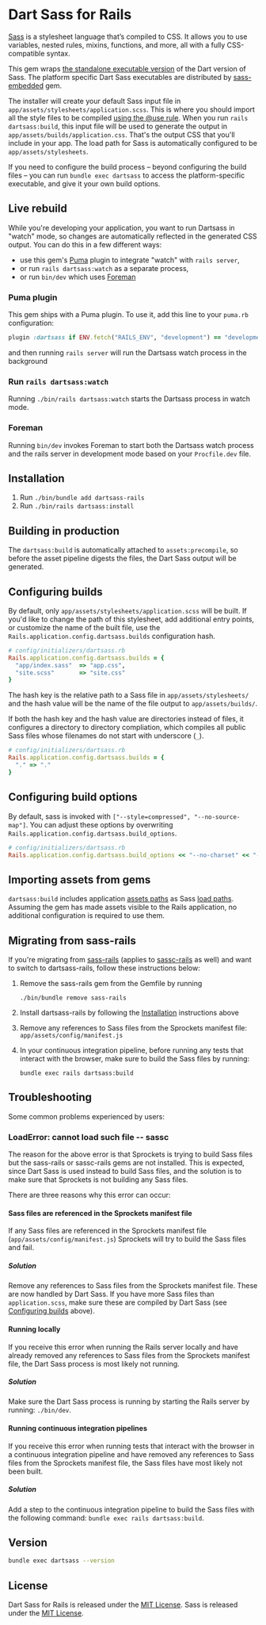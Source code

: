 # Dart Sass for Rails

[Sass](https://sass-lang.com) is a stylesheet language that’s compiled to CSS. It allows you to use variables, nested rules, mixins, functions, and more, all with a fully CSS-compatible syntax.

This gem wraps [the standalone executable version](https://github.com/sass/dart-sass/releases) of the Dart version of Sass. The platform specific Dart Sass executables are distributed by [sass-embedded](https://rubygems.org/gems/sass-embedded) gem.

The installer will create your default Sass input file in `app/assets/stylesheets/application.scss`. This is where you should import all the style files to be compiled [using the @use rule](https://sass-lang.com/documentation/at-rules/use). When you run `rails dartsass:build`, this input file will be used to generate the output in `app/assets/builds/application.css`. That's the output CSS that you'll include in your app. The load path for Sass is automatically configured to be `app/assets/stylesheets`.

If you need to configure the build process – beyond configuring the build files – you can run `bundle exec dartsass` to access the platform-specific executable, and give it your own build options.

## Live rebuild

While you're developing your application, you want to run Dartsass in "watch"
mode, so changes are automatically reflected in the generated CSS output. You
can do this in a few different ways:

- use this gem's [Puma](https://puma.io/) plugin to integrate "watch" with `rails server`,
- or run `rails dartsass:watch` as a separate process,
- or run `bin/dev` which uses [Foreman](https://github.com/ddollar/foreman)

### Puma plugin

This gem ships with a Puma plugin. To use it, add this line to your `puma.rb` configuration:

```ruby
plugin :dartsass if ENV.fetch("RAILS_ENV", "development") == "development"
```

and then running `rails server` will run the Dartsass watch process in the background

### Run `rails dartsass:watch`

Running `./bin/rails dartsass:watch` starts the Dartsass process in watch mode.

### Foreman

Running `bin/dev` invokes Foreman to start both the Dartsass watch process and
the rails server in development mode based on your `Procfile.dev` file.

## Installation

1. Run `./bin/bundle add dartsass-rails`
2. Run `./bin/rails dartsass:install`

## Building in production

The `dartsass:build` is automatically attached to `assets:precompile`, so before the asset pipeline digests the files, the Dart Sass output will be generated.

## Configuring builds

By default, only `app/assets/stylesheets/application.scss` will be built. If you'd like to change the path of this stylesheet, add additional entry points, or customize the name of the built file, use the `Rails.application.config.dartsass.builds` configuration hash.


```ruby
# config/initializers/dartsass.rb
Rails.application.config.dartsass.builds = {
  "app/index.sass"  => "app.css",
  "site.scss"       => "site.css"
}
```

The hash key is the relative path to a Sass file in `app/assets/stylesheets/` and the hash value will be the name of the file output to `app/assets/builds/`.

If both the hash key and the hash value are directories instead of files, it configures a directory to directory compliation, which compiles all public Sass files whose filenames do not start with underscore (`_`).

```ruby
# config/initializers/dartsass.rb
Rails.application.config.dartsass.builds = {
  "." => "."
}
```

## Configuring build options

By default, sass is invoked with `["--style=compressed", "--no-source-map"]`. You can adjust these options by overwriting `Rails.application.config.dartsass.build_options`.

```ruby
# config/initializers/dartsass.rb
Rails.application.config.dartsass.build_options << "--no-charset" << "--quiet-deps"
```

## Importing assets from gems
`dartsass:build` includes application [assets paths](https://guides.rubyonrails.org/asset_pipeline.html#search-paths) as Sass [load paths](https://sass-lang.com/documentation/at-rules/use#load-paths). Assuming the gem has made assets visible to the Rails application, no additional configuration is required to use them.

## Migrating from sass-rails

If you're migrating from [sass-rails](https://github.com/rails/sass-rails)
(applies to [sassc-rails](https://github.com/sass/sassc-rails) as well)
and want to switch to dartsass-rails, follow these instructions below:

1. Remove the sass-rails gem from the Gemfile by running

    ```
    ./bin/bundle remove sass-rails
    ```

1. Install dartsass-rails by following the
    [Installation](#installation) instructions above

1. Remove any references to Sass files from the Sprockets manifest file:
    `app/assets/config/manifest.js`

1. In your continuous integration pipeline, before running any tests that
    interact with the browser, make sure to build the Sass files by running:

    ```
    bundle exec rails dartsass:build
    ```

## Troubleshooting

Some common problems experienced by users:

### LoadError: cannot load such file -- sassc

The reason for the above error is that Sprockets is trying to build Sass files
but the sass-rails or sassc-rails gems are not installed. This is expected,
since Dart Sass is used instead to build Sass files, and the solution is
to make sure that Sprockets is not building any Sass files.

There are three reasons why this error can occur:

#### Sass files are referenced in the Sprockets manifest file

If any Sass files are referenced in the Sprockets manifest file
(`app/assets/config/manifest.js`) Sprockets will try to build the Sass files and
fail.

##### Solution

Remove any references to Sass files from the Sprockets manifest file. These are
now handled by Dart Sass. If you have more Sass files than `application.scss`,
make sure these are compiled by Dart Sass
(see [Configuring builds](#configuring-builds) above).

#### Running locally

If you receive this error when running the Rails server locally and have
already removed any references to Sass files from the Sprockets manifest file,
the Dart Sass process is most likely not running.

##### Solution

Make sure the Dart Sass process is running by starting the Rails server by
running: `./bin/dev`.

#### Running continuous integration pipelines

If you receive this error when running tests that interact with the browser in
a continuous integration pipeline and have removed any references to Sass files
from the Sprockets manifest file, the Sass files have most likely not been
built.

#####  Solution

Add a step to the continuous integration pipeline to build the Sass files with
the following command: `bundle exec rails dartsass:build`.

## Version

``` sh
bundle exec dartsass --version
```

## License

Dart Sass for Rails is released under the [MIT License](https://opensource.org/licenses/MIT).
Sass is released under the [MIT License](https://opensource.org/licenses/MIT).
